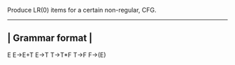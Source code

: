 Produce LR(0) items for a certain non-regular, CFG.

-----------------
| Grammar format |
------------------
E
E->E+T
E->T
T->T*F
T->F
F->(E)
